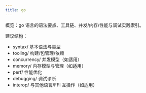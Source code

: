 ```yaml
---
title: go
---
```


概览：go 语言的语法要点、工具链、并发/内存/性能与调试实践索引。

建议结构：
- syntax/ 基本语法与类型
- tooling/ 构建/包管理/依赖
- concurrency/ 并发模型（如适用）
- memory/ 内存模型与管理（如适用）
- perf/ 性能优化
- debugging/ 调试诊断
- interop/ 与其他语言/FFI 互操作（如适用）
